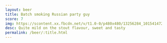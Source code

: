 ```yaml
---
layout: beer
title: Batch smoking Russian party guy
score: 7
img: https://scontent.xx.fbcdn.net/v/t1.0-0/p480x480/13256284_10154147274788745_4004743103375627628_n.jpg?oh=5af19fe8cdef6eafb04a1fc390c0721b&oe=5869372C
desc: Quite mild on the stout flavour, sweet and tasty
permalink: /beer/:title.html
---
```


